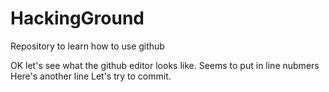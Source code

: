 # HackingGround
Repository to learn how to use github

OK let's see what the github editor looks like.  Seems to put in line nubmers
Here's another line
Let's try to commit.
